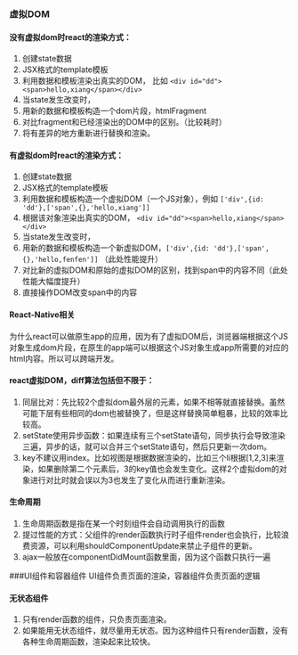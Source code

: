### 虚拟DOM
#### 没有虚拟dom时react的渲染方式： 
1. 创建state数据
2. JSX格式的template模板
3. 利用数据和模板渲染出真实的DOM，
    比如 `<div id="dd"><span>hello,xiang</span></div>`
4. 当state发生改变时，
5. 用新的数据和模板构造一个dom片段，htmlFragment
5. 对比fragment和已经渲染出的DOM中的区别。（比较耗时）
6. 将有差异的地方重新进行替换和渲染。
#### 有虚拟dom时react的渲染方式： 
1. 创建state数据
2. JSX格式的template模板
3. 利用数据和模板构造一个虚拟DOM（一个JS对象），例如 `['div',{id: 'dd'},['span',{},'hello,xiang']]`
4. 根据该对象渲染出真实的DOM，
     `<div id="dd"><span>hello,xiang</span></div>`
4. 当state发生改变时，
5. 用新的数据和模板构造一个新虚拟DOM，`['div',{id: 'dd'},['span',{},'hello,fenfen']]` （此处性能提升）
5. 对比新的虚拟DOM和原始的虚拟DOM的区别，找到span中的内容不同（此处性能大幅度提升）
6. 直接操作DOM改变span中的内容
#### React-Native相关
为什么react可以做原生app的应用，因为有了虚拟DOM后，浏览器端根据这个JS对象生成dom片段，在原生的app端可以根据这个JS对象生成app所需要的对应的html内容。所以可以跨端开发。
#### react虚拟DOM，diff算法包括但不限于：
1. 同层比对：先比较2个虚拟dom最外层的元素，如果不相等就直接替换。虽然可能下层有些相同的dom也被替换了，但是这样替换简单粗暴，比较的效率比较高。
2. setState使用异步函数：如果连续有三个setState语句，同步执行会导致渲染三遍，异步的话，就可以合并三个setState语句，然后只更新一次dom。
3. key不建议用index。比如视图是根据数据渲染的，比如三个li根据[1,2,3]来渲染，如果删除第二个元素后，3的key值也会发生变化。这样2个虚拟dom的对象进行对比时就会误以为3也发生了变化从而进行重新渲染。

#### 生命周期
1. 生命周期函数是指在某一个时刻组件会自动调用执行的函数
2. 提过性能的方式：父组件的render函数执行时子组件render也会执行，比较浪费资源，可以利用shouldComponentUpdate来禁止子组件的更新。
3. ajax一般放在componentDidMount函数里面，因为这个函数只执行一遍

###UI组件和容器组件
UI组件负责页面的渲染，容器组件负责页面的逻辑

#### 无状态组件
1. 只有render函数的组件，只负责页面渲染。
2. 如果能用无状态组件，就尽量用无状态。因为这种组件只有render函数，没有各种生命周期函数，渲染起来比较快。
